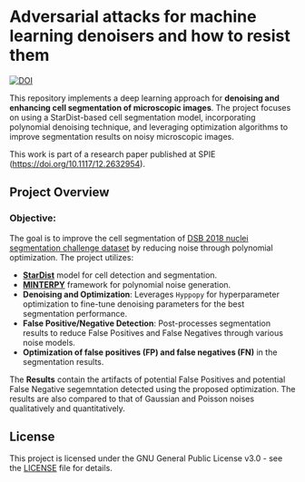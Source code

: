 # Adversarial attacks for machine learning denoisers and how to resist them

[![DOI](https://zenodo.org/badge/852722039.svg)](https://doi.org/10.5281/zenodo.15901527)

This repository implements a deep learning approach for **denoising and enhancing cell segmentation of microscopic images**. The project focuses on using a StarDist-based cell segmentation model, incorporating polynomial denoising technique, and leveraging optimization algorithms to improve segmentation results on noisy microscopic images. 

This work is part of a research paper published at SPIE (https://doi.org/10.1117/12.2632954).

## Project Overview

### Objective:
The goal is to improve the cell segmentation of [DSB 2018 nuclei segmentation challenge dataset](https://github.com/stardist/stardist/releases/download/0.1.0/dsb2018.zip) by reducing noise through polynomial optimization. 
The project utilizes:
- **[StarDist](https://github.com/stardist/stardist)** model for cell detection and segmentation.
- **[MINTERPY](https://github.com/casus/minterpy)** framework for polynomial noise generation.
- **Denoising and Optimization**: Leverages `Hyppopy` for hyperparameter optimization to fine-tune denoising parameters for the best segmentation performance.
- **False Positive/Negative Detection**: Post-processes segmentation results to reduce False Positives and False Negatives through various noise models.
- **Optimization of false positives (FP) and false negatives (FN)** in the segmentation results.

The **Results** contain the artifacts of potential False Positives and potential False Negative segemntation detected using the proposed optimization. The results are also compared to that of Gaussian and Poisson noises qualitatively and quantitatively.

## License
This project is licensed under the GNU General Public License v3.0 - see the [LICENSE](LICENSE) file for details.
